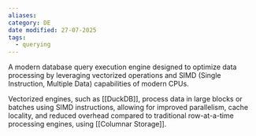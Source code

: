 ```yaml
---
aliases: 
category: DE
date modified: 27-07-2025
tags:
  - querying
---
```


A modern database query execution engine designed to optimize data processing by leveraging vectorized operations and SIMD (Single Instruction, Multiple Data) capabilities of modern CPUs. 

Vectorized engines, such as [[DuckDB]], process data in large blocks or batches using SIMD instructions, allowing for improved parallelism, cache locality, and reduced overhead compared to traditional row-at-a-time processing engines, using [[Columnar Storage]].